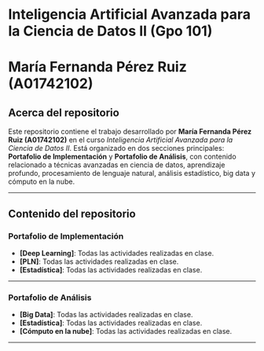 # Inteligencia Artificial Avanzada para la Ciencia de Datos II (Gpo 101)
# María Fernanda Pérez Ruiz (A01742102)

## Acerca del repositorio
Este repositorio contiene el trabajo desarrollado por **María Fernanda Pérez Ruiz (A01742102)** en el curso *Inteligencia Artificial Avanzada para la Ciencia de Datos II*. Está organizado en dos secciones principales: **Portafolio de Implementación** y **Portafolio de Análisis**, con contenido relacionado a técnicas avanzadas en ciencia de datos, aprendizaje profundo, procesamiento de lenguaje natural, análisis estadístico, big data y cómputo en la nube.

---

## Contenido del repositorio

### Portafolio de Implementación

- **[Deep Learning]**: Todas las actividades realizadas en clase.
- **[PLN]**: Todas las actividades realizadas en clase.
- **[Estadística]**: Todas las actividades realizadas en clase.

---

### Portafolio de Análisis

- **[Big Data]**: Todas las actividades realizadas en clase.
- **[Estadística]**: Todas las actividades realizadas en clase.
- **[Cómputo en la nube]**: Todas las actividades realizadas en clase.

---

